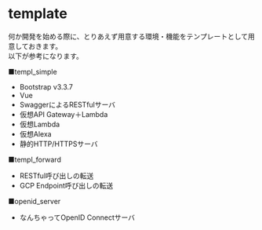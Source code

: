 # template

<p>
何か開発を始める際に、とりあえず用意する環境・機能をテンプレートとして用意しておきます。<br>
以下が参考になります。
</p>

■templ_simple

* Bootstrap v3.3.7
* Vue
* SwaggerによるRESTfulサーバ
* 仮想API Gateway＋Lambda
* 仮想Lambda
* 仮想Alexa
* 静的HTTP/HTTPSサーバ

■templ_forward

* RESTful呼び出しの転送
* GCP Endpoint呼び出しの転送

■openid_server

* なんちゃってOpenID Connectサーバ
